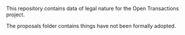This repository contains data of legal nature for the Open Transactions project.

The proposals folder contains things have not been formally adopted. 
